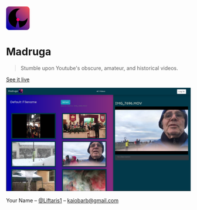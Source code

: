 ![](src/icon.png) 
# Madruga
> Stumble upon Youtube's obscure, amateur, and historical videos.

[See it live](madruga.now.sh)

![](madruga-screenshot.png)

Your Name – [@Liftaris1](https://twitter.com/Liftaris1) – kaiobarb@gmail.com

